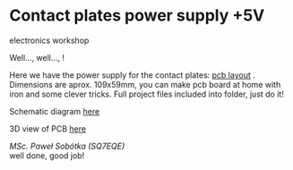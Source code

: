 # Contact plates power supply +5V
electronics workshop

Well..., well..., !

Here we have the power supply for the contact plates: [pcb layout](/power-supply-5V/fab/drawings/pcb_1x5-a6.pdf "PCB Layout preparet for make by yourself") . Dimensions are aprox. 109x59mm, you can make pcb board at home with iron and some clever tricks. Full project files included into folder, just do it! 

Schematic diagram [here](/power-supply-5V/fab/drawings/schematic-diagram-power-supply-5V.pdf "Power supply schematic diagram")

3D view of PCB [here](/power-supply-5V/fab/drawings/power-supply-5V.png)


_MSc. Paweł Sobótka (SQ7EQE)_  
well done, good job!
